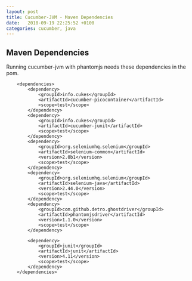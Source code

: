```yaml
---
layout: post
title: Cucumber-JVM - Maven Dependencies
date:   2018-09-19 22:25:52 +0100
categories: cucumber, java
---
```

Maven Dependencies
------------------

Running cucumber-jvm with phantomjs needs these dependencies in the pom.

        <dependencies>
            <dependency>
                <groupId>info.cukes</groupId>
                <artifactId>cucumber-picocontainer</artifactId>
                <scope>test</scope>
            </dependency>
            <dependency>
                <groupId>info.cukes</groupId>
                <artifactId>cucumber-junit</artifactId>
                <scope>test</scope>
            </dependency>
            <dependency>
                <groupId>org.seleniumhq.selenium</groupId>
                <artifactId>selenium-common</artifactId>
                <version>2.0b1</version>
                <scope>test</scope>
            </dependency>
            <dependency>
                <groupId>org.seleniumhq.selenium</groupId>
                <artifactId>selenium-java</artifactId>
                <version>2.44.0</version>
                <scope>test</scope>
            </dependency>
            <dependency>
                <groupId>com.github.detro.ghostdriver</groupId>
                <artifactId>phantomjsdriver</artifactId>
                <version>1.1.0</version>
                <scope>test</scope>
            </dependency>

            <dependency>
                <groupId>junit</groupId>
                <artifactId>junit</artifactId>
                <version>4.11</version>
                <scope>test</scope>
            </dependency>
        </dependencies>
        
